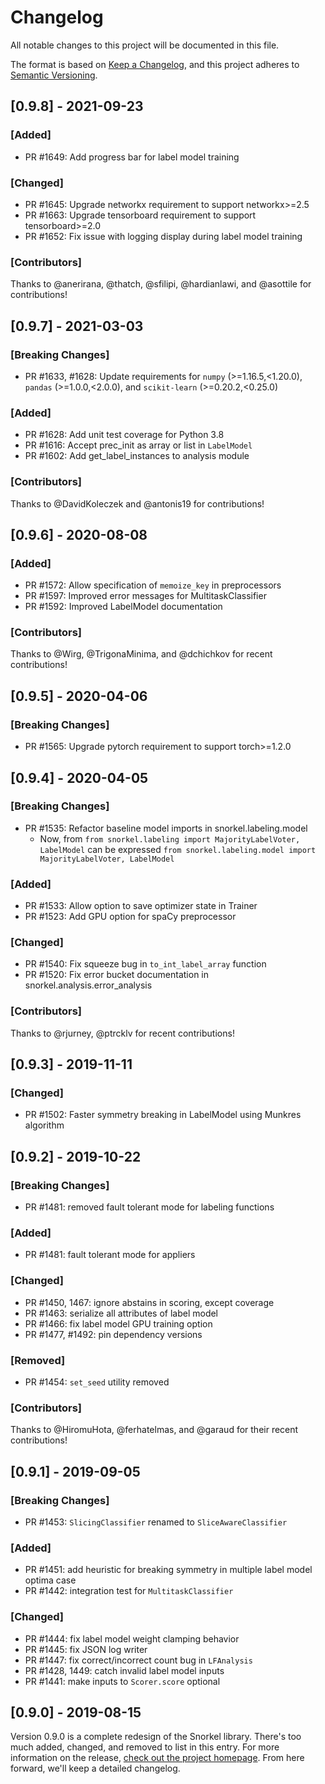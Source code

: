 # Changelog
All notable changes to this project will be documented in this file.

The format is based on [Keep a Changelog](https://keepachangelog.com/en/1.0.0/),
and this project adheres to [Semantic Versioning](https://semver.org/spec/v2.0.0.html).

## [0.9.8] - 2021-09-23
### [Added]

* PR #1649: Add progress bar for label model training

### [Changed]

* PR #1645: Upgrade networkx requirement to support networkx>=2.5
* PR #1663: Upgrade tensorboard requirement to support tensorboard>=2.0
* PR #1652: Fix issue with logging display during label model training

### [Contributors]

Thanks to @anerirana, @thatch, @sfilipi, @hardianlawi, and @asottile for contributions!

## [0.9.7] - 2021-03-03
### [Breaking Changes]

* PR #1633, #1628: Update requirements for `numpy` (>=1.16.5,<1.20.0), `pandas` (>=1.0.0,<2.0.0), and `scikit-learn` (>=0.20.2,<0.25.0)

### [Added]

* PR #1628: Add unit test coverage for Python 3.8
* PR #1616: Accept prec_init as array or list in `LabelModel`
* PR #1602: Add get_label_instances to analysis module

### [Contributors]

Thanks to @DavidKoleczek and @antonis19 for contributions!

## [0.9.6] - 2020-08-08
### [Added]

* PR #1572: Allow specification of `memoize_key` in preprocessors
* PR #1597: Improved error messages for MultitaskClassifier
* PR #1592: Improved LabelModel documentation

### [Contributors]

Thanks to @Wirg, @TrigonaMinima, and @dchichkov for recent contributions!

## [0.9.5] - 2020-04-06
### [Breaking Changes]

* PR #1565: Upgrade pytorch requirement to support torch>=1.2.0

## [0.9.4] - 2020-04-05
### [Breaking Changes]

* PR #1535: Refactor baseline model imports in snorkel.labeling.model
    * Now, from `from snorkel.labeling import MajorityLabelVoter, LabelModel`
    can be expressed `from snorkel.labeling.model import MajorityLabelVoter, LabelModel`

### [Added]

* PR #1533: Allow option to save optimizer state in Trainer
* PR #1523: Add GPU option for spaCy preprocessor

### [Changed]

* PR #1540: Fix squeeze bug in `to_int_label_array` function
* PR #1520: Fix error bucket documentation in snorkel.analysis.error_analysis

### [Contributors]

Thanks to @rjurney, @ptrcklv for recent contributions!

## [0.9.3] - 2019-11-11

### [Changed]

* PR #1502: Faster symmetry breaking in LabelModel using Munkres algorithm


## [0.9.2] - 2019-10-22

### [Breaking Changes]

* PR #1481: removed fault tolerant mode for labeling functions

### [Added]

* PR #1481: fault tolerant mode for appliers

### [Changed]

* PR #1450, 1467: ignore abstains in scoring, except coverage
* PR #1463: serialize all attributes of label model
* PR #1466: fix label model GPU training option
* PR #1477, #1492: pin dependency versions

### [Removed]

* PR #1454: `set_seed` utility removed

### [Contributors]

Thanks to @HiromuHota, @ferhatelmas, and @garaud for their recent contributions!


## [0.9.1] - 2019-09-05

### [Breaking Changes]

* PR #1453: `SlicingClassifier` renamed to `SliceAwareClassifier`

### [Added]

* PR #1451: add heuristic for breaking symmetry in multiple label model optima case
* PR #1442: integration test for `MultitaskClassifier`

### [Changed]

* PR #1444: fix label model weight clamping behavior
* PR #1445: fix JSON log writer
* PR #1447: fix correct/incorrect count bug in `LFAnalysis`
* PR #1428, 1449: catch invalid label model inputs
* PR #1441: make inputs to `Scorer.score` optional


## [0.9.0] - 2019-08-15
Version 0.9.0 is a complete redesign of the Snorkel library.
There's too much added, changed, and removed to list in this entry.
For more information on the release,
[check out the project homepage](https://snorkel.org).
From here forward, we'll keep a detailed changelog.
